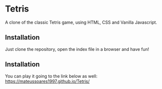 # Tetris

A clone of the classic Tetris game, using HTML, CSS and Vanilla Javascript.

## Installation

Just clone the repository, open the index file in a browser and have fun!

## Installation

You can play it going to the link below as well:
https://mateussoares1997.github.io/Tetris/
